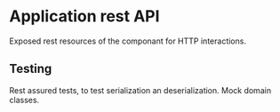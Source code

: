 # Application rest API

Exposed rest resources of the componant for HTTP interactions.

## Testing

Rest assured tests, to test serialization an deserialization.
Mock domain classes.
